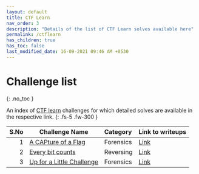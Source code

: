 ```yaml
---
layout: default
title: CTF Learn
nav_order: 3
description: "Details of the list of CTF Learn solves available here"
permalink: /ctflearn
has_children: true
has_toc: false
last_modified_date: 16-09-2021 09:46 AM +0530
---
```


# Challenge list
{: .no_toc }

An index of [CTF learn](https://ctflearn.com) challenges for which detailed solves are available in the respective link.
{: .fs-5 .fw-300 }

| S.No | Challenge Name                                                  | Category  | Link to writeups                   |
| ---: | --------------------------------------------------------------- | :-------- | :--------------------------------- |
|    1 | [A CAPture of a Flag](https://ctflearn.com/challenge/356)       | Forensics | [Link](ctflearn/acapofflag)        |
|    2 | [Every bit counts](https://ctflearn.com/challenge/921)          | Reversing | [Link](ctflearn/everybitcounts)    |
|    3 | [Up for a Little Challenge](https://ctflearn.com/challenge/142) | Forensics | [Link](ctflearn/upforalittlechall) |